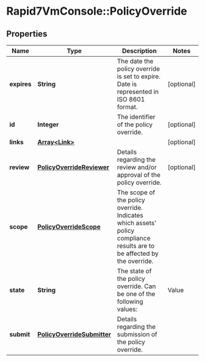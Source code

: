 # Rapid7VmConsole::PolicyOverride

## Properties
Name | Type | Description | Notes
------------ | ------------- | ------------- | -------------
**expires** | **String** | The date the policy override is set to expire. Date is represented in ISO 8601 format. | [optional] 
**id** | **Integer** | The identifier of the policy override. | [optional] 
**links** | [**Array&lt;Link&gt;**](Link.md) |  | [optional] 
**review** | [**PolicyOverrideReviewer**](PolicyOverrideReviewer.md) | Details regarding the review and/or approval of the policy override. | [optional] 
**scope** | [**PolicyOverrideScope**](PolicyOverrideScope.md) | The scope of the policy override. Indicates which assets&#39; policy compliance results are to be affected by the override. | 
**state** | **String** | The state of the policy override. Can be one of the following values:  | Value            | Description                                                                         | Affects Compliance Results |  | ---------------- | ----------------------------------------------------------------------------------- |:--------------------------:|  | &#x60;\&quot;deleted\&quot;&#x60;      | The policy override has been deleted.                                               |                            |  | &#x60;\&quot;expired\&quot;&#x60;      | The policy override had an expiration date and it has expired.                      |                            |  | &#x60;\&quot;approved\&quot;&#x60;     | The policy override was submitted and approved.                                     | &amp;check;                    |  | &#x60;\&quot;rejected\&quot;&#x60;     | The policy override was rejected by the reviewer.                                   |                            |  | &#x60;\&quot;under-review\&quot;&#x60; | The policy override was submitted but not yet approved or rejected by the reviewer. |                            |   | 
**submit** | [**PolicyOverrideSubmitter**](PolicyOverrideSubmitter.md) | Details regarding the submission of the policy override. | 


